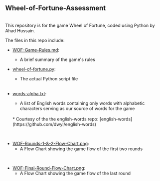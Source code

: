 ## Wheel-of-Fortune-Assessment
<br />
This repository is for the game Wheel of Fortune, coded using Python by Ahad Hussain.

<br />

The files in this repo include:
<br />
* [WOF-Game-Rules.md](https://github.com/ahadh762/Wheel-Of-Fortune-Assessment/blob/master/WOF-Game-Rules.md):
    <br />
    * A brief summary of the game's rules


* [wheel-of-fortune.py](https://github.com/ahadh762/Wheel-Of-Fortune-Assessment/blob/master/wheel-of-fortune.py):
    <br />

    * The actual Python script file

    <br />
* [words-alpha.txt](https://github.com/ahadh762/Wheel-Of-Fortune-Assessment/blob/master/words_alpha.txt): 
    <br />
    * A list of English words containing only words with alphabetic characters serving as our source of words for the game
    <br />
    * Courtesy of the the english-words repo: [english-words](https://github.com/dwyl/english-words)

<br/>

* [WOF-Rounds-1-&-2-Flow-Chart.png](https://github.com/ahadh762/Wheel-Of-Fortune-Assessment/blob/master/Plans/WOF-Rounds-1-%26-2-Flow-Chart.png): 
    <br/>
    * A Flow Chart showing the game flow of the first two rounds

<br/>


* [WOF-Final-Round-Flow-Chart.png](https://github.com/ahadh762/Wheel-Of-Fortune-Assessment/blob/master/Plans/WOF-Final-Round-Flow-Chart.png): 
    * A Flow Chart showing the game flow of the last round
    <br />
